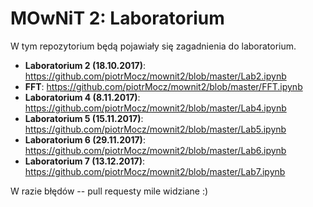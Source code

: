 # MOwNiT 2: Laboratorium

W tym repozytorium będą pojawiały się zagadnienia do laboratorium.

* **Laboratorium 2 (18.10.2017)**: https://github.com/piotrMocz/mownit2/blob/master/Lab2.ipynb
* **FFT**: https://github.com/piotrMocz/mownit2/blob/master/FFT.ipynb
* **Laboratorium 4 (8.11.2017)**: https://github.com/piotrMocz/mownit2/blob/master/Lab4.ipynb
* **Laboratorium 5 (15.11.2017)**: https://github.com/piotrMocz/mownit2/blob/master/Lab5.ipynb
* **Laboratorium 6 (29.11.2017)**: https://github.com/piotrMocz/mownit2/blob/master/Lab6.ipynb
* **Laboratorium 7 (13.12.2017)**: https://github.com/piotrMocz/mownit2/blob/master/Lab7.ipynb

W razie błędów -- pull requesty mile widziane :)
